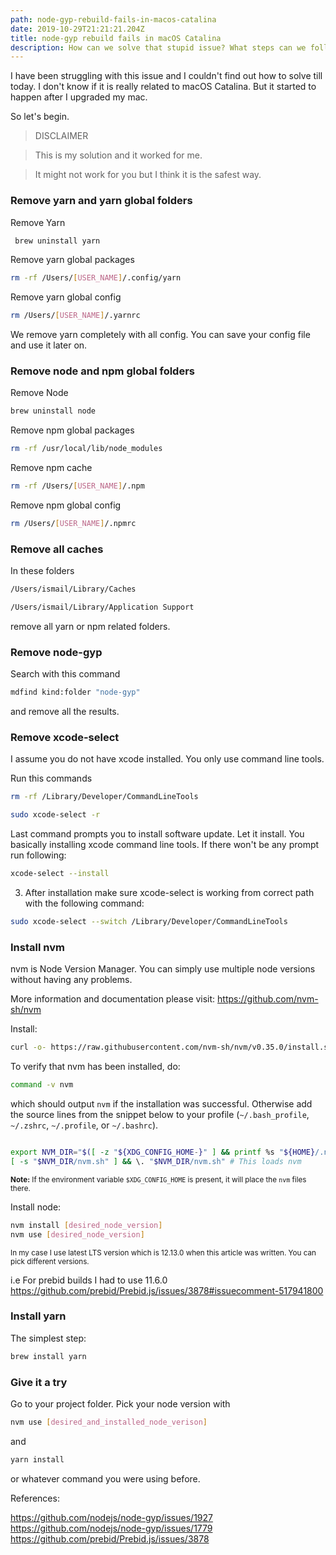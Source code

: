 ```yaml
---
path: node-gyp-rebuild-fails-in-macos-catalina
date: 2019-10-29T21:21:21.204Z
title: node-gyp rebuild fails in macOS Catalina
description: How can we solve that stupid issue? What steps can we follow?
---
```


I have been struggling with this issue and I couldn't find out how to solve till today. I don't know if it is really related to macOS Catalina. But it started to happen after I upgraded my mac.

So let's begin.

> DISCLAIMER

> This is my solution and it worked for me.

> It might not work for you but I think it is the safest way.

### Remove yarn and yarn global folders

Remove Yarn
```sh 
 brew uninstall yarn
``` 
Remove yarn global packages
```sh
rm -rf /Users/[USER_NAME]/.config/yarn
```

Remove yarn global config
```sh
rm /Users/[USER_NAME]/.yarnrc
```

We remove yarn completely with all config. You can save your config file and use it later on.

### Remove node and npm global folders

Remove Node
```sh
brew uninstall node
```

Remove npm global packages
```sh
rm -rf /usr/local/lib/node_modules
```

Remove npm cache
```sh
rm -rf /Users/[USER_NAME]/.npm
```

Remove npm global config
```sh
rm /Users/[USER_NAME]/.npmrc
```

### Remove all caches

In these folders

```sh
/Users/ismail/Library/Caches
```

```sh
/Users/ismail/Library/Application Support
```

remove all yarn or npm related folders.

### Remove node-gyp

Search with this command 
```sh
mdfind kind:folder "node-gyp"
```
and remove all the results.


### Remove xcode-select

I assume you do not have xcode installed. You only use command line tools.

Run this commands

```sh
rm -rf /Library/Developer/CommandLineTools
```

```sh
sudo xcode-select -r
```

Last command prompts you to install software update. Let it install. You basically installing xcode command line tools. If there won't be any prompt run following:

```sh
xcode-select --install
```

3. After installation make sure xcode-select is working from correct path with the following command:

```sh
sudo xcode-select --switch /Library/Developer/CommandLineTools
```

### Install nvm

nvm is Node Version Manager. You can simply use multiple node versions without having any problems.

More information and documentation please visit: https://github.com/nvm-sh/nvm

Install:

```sh
curl -o- https://raw.githubusercontent.com/nvm-sh/nvm/v0.35.0/install.sh | bash
```

To verify that nvm has been installed, do:

```sh
command -v nvm
```

which should output `nvm` if the installation was successful. Otherwise add the source lines from the snippet below to your profile (`~/.bash_profile`, `~/.zshrc`, `~/.profile`, or `~/.bashrc`).

<a id="profile_snippet"></a>

```sh

export NVM_DIR="$([ -z "${XDG_CONFIG_HOME-}" ] && printf %s "${HOME}/.nvm" || printf %s "${XDG_CONFIG_HOME}/nvm")"
[ -s "$NVM_DIR/nvm.sh" ] && \. "$NVM_DIR/nvm.sh" # This loads nvm

```

<sub>**Note:** If the environment variable `$XDG_CONFIG_HOME` is present, it will place the `nvm` files there.</sub>

Install node:

```sh
nvm install [desired_node_version]
nvm use [desired_node_version]
```

<sub>In my case I use latest LTS version which is 12.13.0 when this article was written. You can pick different versions.

i.e For prebid builds I had to use 11.6.0 https://github.com/prebid/Prebid.js/issues/3878#issuecomment-517941800</sub>

### Install yarn

The simplest step:

```sh
brew install yarn
```

### Give it a try

Go to your project folder. Pick your node version with 
```sh
nvm use [desired_and_installed_node_verison]
```
and 
```sh
yarn install
```
 or whatever command you were using before.

References:

https://github.com/nodejs/node-gyp/issues/1927
https://github.com/nodejs/node-gyp/issues/1779
https://github.com/prebid/Prebid.js/issues/3878
